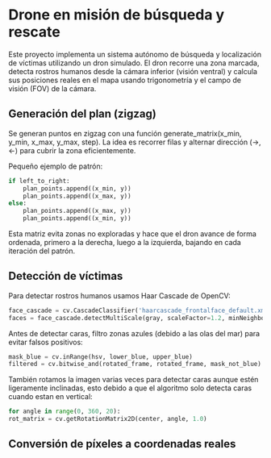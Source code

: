 # Drone en misión de búsqueda y rescate

Este proyecto implementa un sistema autónomo de búsqueda y localización de víctimas utilizando un dron simulado. El dron recorre una zona marcada, detecta rostros humanos desde la cámara inferior (visión ventral) y calcula sus posiciones reales en el mapa usando trigonometría y el campo de visión (FOV) de la cámara.

## Generación del plan (zigzag)

Se generan puntos en zigzag con una función generate_matrix(x_min, y_min, x_max, y_max, step). La idea es recorrer filas y alternar dirección (→, ←) para cubrir la zona eficientemente.

Pequeño ejemplo de patrón:

```python
if left_to_right:
    plan_points.append((x_min, y))
    plan_points.append((x_max, y))
else:
    plan_points.append((x_max, y))
    plan_points.append((x_min, y))
```

Esta matriz evita zonas no exploradas y hace que el dron avance de forma ordenada, primero a la derecha, luego a la izquierda, bajando en cada iteración del patrón.

## Detección de víctimas

Para detectar rostros humanos usamos Haar Cascade de OpenCV:

```python
face_cascade = cv.CascadeClassifier('haarcascade_frontalface_default.xml')
faces = face_cascade.detectMultiScale(gray, scaleFactor=1.2, minNeighbors=8)
```

Antes de detectar caras, filtro zonas azules (debido a las olas del mar) para evitar falsos positivos:

```python
mask_blue = cv.inRange(hsv, lower_blue, upper_blue)
filtered = cv.bitwise_and(rotated_frame, rotated_frame, mask_not_blue)
```

También rotamos la imagen varias veces para detectar caras aunque estén ligeramente inclinadas, esto debido a que el algoritmo solo detecta caras cuando estan en vertical:

```python
for angle in range(0, 360, 20):
rot_matrix = cv.getRotationMatrix2D(center, angle, 1.0)
```

## Conversión de píxeles a coordenadas reales














